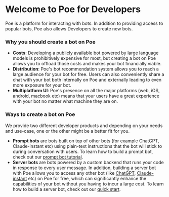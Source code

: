 # Welcome to Poe for Developers

Poe is a platform for interacting with bots. In addition to providing access to popular bots, Poe also allows Developers to create new bots.

### Why you should create a bot on Poe

* **Costs**: Developing a publicly available bot powered by large language models is prohibitively expensive for most, but creating a bot on Poe allows you to offload those costs and makes your bot financially viable.
* **Distribution**: Poe's bot recommendation system allows you to reach a large audience for your bot for free. Users can also conveniently share a chat with your bot both internally on Poe and externally leading to even more exposure for your bot.
* **Multiplatform UI**: Poe's presence on all the major platforms (web, iOS, android, macbook etc) means that your users have a great experience with your bot no matter what machine they are on.

### Ways to create a bot on Poe

We provide two different developer products and depending on your needs and use-case, one or the other might be a better fit for you.

* **Prompt bots** are bots built on top of other bots (for example ChatGPT, Claude-instant etc) using plain-text instructions that the bot will stick to during conversation with users. To learn how to build a prompt bot, check out our [prompt bot tutorial](prompt-bots/how-to-create-a-prompt-bot.md).
* **Server bots** are bots powered by a custom backend that runs your code in response to every user message. In addition, building a server bot with Poe allows you to access any other bot (like [ChatGPT](https://poe.com/ChatGPT), [Claude-instant](https://poe.com/Claude-instant) etc) on Poe for free, which can significantly enhance the capabilities of your bot without you having to incur a large cost. To learn how to build a server bot, check out our [quick start](server-bots/quick-start.md).
